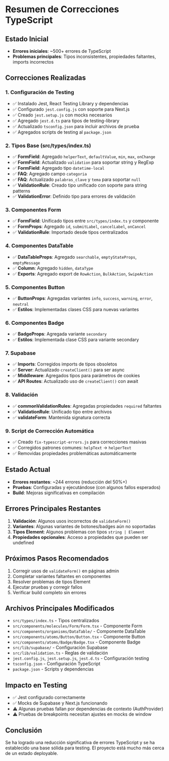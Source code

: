 # Resumen de Correcciones TypeScript

## Estado Inicial
- **Errores iniciales**: ~500+ errores de TypeScript
- **Problemas principales**: Tipos inconsistentes, propiedades faltantes, imports incorrectos

## Correcciones Realizadas

### 1. **Configuración de Testing**
- ✅ Instalado Jest, React Testing Library y dependencias
- ✅ Configurado `jest.config.js` con soporte para Next.js
- ✅ Creado `jest.setup.js` con mocks necesarios
- ✅ Agregado `jest.d.ts` para tipos de testing-library
- ✅ Actualizado `tsconfig.json` para incluir archivos de prueba
- ✅ Agregados scripts de testing al `package.json`

### 2. **Tipos Base (src/types/index.ts)**
- ✅ **FormField**: Agregado `helperText`, `defaultValue`, `min`, `max`, `onChange`
- ✅ **FormField**: Actualizado `validation` para soportar string y RegExp
- ✅ **FormField**: Agregado tipo `datetime-local`
- ✅ **FAQ**: Agregado campo `categoria`
- ✅ **FAQ**: Actualizado `palabras_clave` y `tema` para soportar `null`
- ✅ **ValidationRule**: Creado tipo unificado con soporte para string patterns
- ✅ **ValidationError**: Definido tipo para errores de validación

### 3. **Componentes Form**
- ✅ **FormField**: Unificado tipos entre `src/types/index.ts` y componente
- ✅ **FormProps**: Agregado `id`, `submitLabel`, `cancelLabel`, `onCancel`
- ✅ **ValidationRule**: Importado desde tipos centralizados

### 4. **Componentes DataTable**
- ✅ **DataTableProps**: Agregado `searchable`, `emptyStateProps`, `emptyMessage`
- ✅ **Column**: Agregado `hidden`, `dataType`
- ✅ **Exports**: Agregado export de `RowAction`, `BulkAction`, `SwipeAction`

### 5. **Componentes Button**
- ✅ **ButtonProps**: Agregadas variantes `info`, `success`, `warning`, `error`, `neutral`
- ✅ **Estilos**: Implementadas clases CSS para nuevas variantes

### 6. **Componentes Badge**
- ✅ **BadgeProps**: Agregada variante `secondary`
- ✅ **Estilos**: Implementada clase CSS para variante secondary

### 7. **Supabase**
- ✅ **Imports**: Corregidos imports de tipos obsoletos
- ✅ **Server**: Actualizado `createClient()` para ser async
- ✅ **Middleware**: Agregados tipos para parámetros de cookies
- ✅ **API Routes**: Actualizado uso de `createClient()` con await

### 8. **Validación**
- ✅ **commonValidationRules**: Agregadas propiedades `required` faltantes
- ✅ **ValidationRule**: Unificado tipo entre archivos
- ✅ **validateForm**: Mantenida signatura correcta

### 9. **Script de Corrección Automática**
- ✅ Creado `fix-typescript-errors.js` para correcciones masivas
- ✅ Corregidos patrones comunes: `helpText` → `helperText`
- ✅ Removidas propiedades problemáticas automáticamente

## Estado Actual
- **Errores restantes**: ~244 errores (reducción del 50%+)
- **Pruebas**: Configuradas y ejecutándose (con algunos fallos esperados)
- **Build**: Mejoras significativas en compilación

## Errores Principales Restantes
1. **Validación**: Algunos usos incorrectos de `validateForm()`
2. **Variantes**: Algunas variantes de botones/badges aún no soportadas
3. **Tipos Element**: Algunos problemas con tipos `string | Element`
4. **Propiedades opcionales**: Acceso a propiedades que pueden ser undefined

## Próximos Pasos Recomendados
1. Corregir usos de `validateForm()` en páginas admin
2. Completar variantes faltantes en componentes
3. Resolver problemas de tipos Element
4. Ejecutar pruebas y corregir fallos
5. Verificar build completo sin errores

## Archivos Principales Modificados
- `src/types/index.ts` - Tipos centralizados
- `src/components/molecules/Form/Form.tsx` - Componente Form
- `src/components/organisms/DataTable/` - Componente DataTable
- `src/components/atoms/Button/Button.tsx` - Componente Button
- `src/components/atoms/Badge/Badge.tsx` - Componente Badge
- `src/lib/supabase/` - Configuración Supabase
- `src/lib/validation.ts` - Reglas de validación
- `jest.config.js`, `jest.setup.js`, `jest.d.ts` - Configuración testing
- `tsconfig.json` - Configuración TypeScript
- `package.json` - Scripts y dependencias

## Impacto en Testing
- ✅ Jest configurado correctamente
- ✅ Mocks de Supabase y Next.js funcionando
- ⚠️ Algunas pruebas fallan por dependencias de contexto (AuthProvider)
- ⚠️ Pruebas de breakpoints necesitan ajustes en mocks de window

## Conclusión
Se ha logrado una reducción significativa de errores TypeScript y se ha establecido una base sólida para testing. El proyecto está mucho más cerca de un estado deployable.
